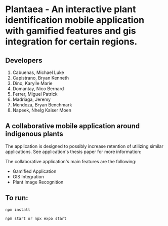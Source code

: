 # Plantaea - An interactive plant identification mobile application with gamified features and gis integration for certain regions.

## Developers

1. Cabuenas, Michael Luke
2. Capistrano, Bryan Kenneth
3. Dino, Karylle Marie
4. Domantay, Nico Bernard
5. Ferrer, Miguel Patrick
6. Madriaga, Jeremy
7. Mendoza, Bryan Benchmark
8. Napeek, Nhelg Kaiser Moen

## A collaborative mobile application around indigenous plants

The application is designed to possibly increase retention of utilizing similar applications. See application's thesis paper for more information:

The collaborative application's main features are the following:

- Gamified Application
- GIS Integration
- Plant Image Recognition

## To run:

```
npm install
```
```
npm start or npx expo start
```
